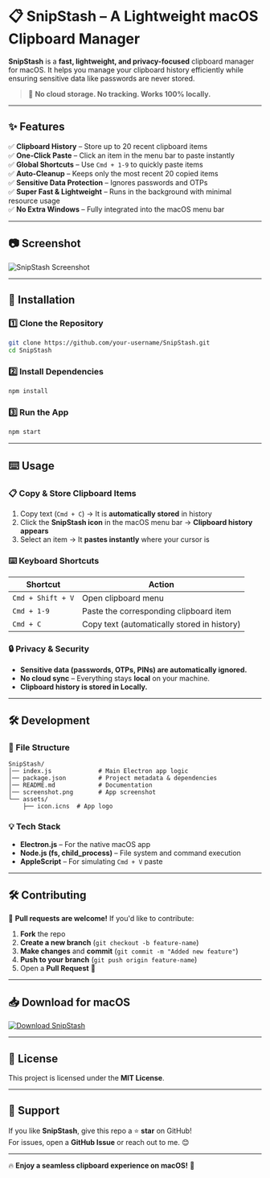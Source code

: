 # 📋 SnipStash – A Lightweight macOS Clipboard Manager  

**SnipStash** is a **fast, lightweight, and privacy-focused** clipboard manager for macOS. It helps you manage your clipboard history efficiently while ensuring sensitive data like passwords are never stored.  

> 🚀 **No cloud storage. No tracking. Works 100% locally.**  

---

## ✨ Features  
✅ **Clipboard History** – Store up to 20 recent clipboard items  
✅ **One-Click Paste** – Click an item in the menu bar to paste instantly  
✅ **Global Shortcuts** – Use `Cmd + 1-9` to quickly paste items  
✅ **Auto-Cleanup** – Keeps only the most recent 20 copied items  
✅ **Sensitive Data Protection** – Ignores passwords and OTPs  
✅ **Super Fast & Lightweight** – Runs in the background with minimal resource usage  
✅ **No Extra Windows** – Fully integrated into the macOS menu bar  

---

## 📷 Screenshot  
![SnipStash Screenshot](screenshot.png)  

---

## 🚀 Installation  
### 1️⃣ Clone the Repository  
```sh  
git clone https://github.com/your-username/SnipStash.git  
cd SnipStash  
```  

### 2️⃣ Install Dependencies  
```sh  
npm install  
```  

### 3️⃣ Run the App  
```sh  
npm start  
```  

---

## ⌨️ Usage  
### 📋 Copy & Store Clipboard Items  
1. Copy text (`Cmd + C`) → It is **automatically stored** in history  
2. Click the **SnipStash icon** in the macOS menu bar → **Clipboard history appears**  
3. Select an item → It **pastes instantly** where your cursor is  

### ⌨️ Keyboard Shortcuts  
| Shortcut | Action |  
|----------|--------|  
| `Cmd + Shift + V` | Open clipboard menu |  
| `Cmd + 1-9` | Paste the corresponding clipboard item |  
| `Cmd + C` | Copy text (automatically stored in history) |  

### 🔒 Privacy & Security  
- **Sensitive data (passwords, OTPs, PINs) are automatically ignored.**  
- **No cloud sync** – Everything stays **local** on your machine.  
- **Clipboard history is stored in Locally.**  

---

## 🛠 Development  
### 📜 File Structure  
```  
SnipStash/  
│── index.js             # Main Electron app logic  
│── package.json         # Project metadata & dependencies  
│── README.md            # Documentation  
│── screenshot.png       # App screenshot  
└── assets/  
    ├── icon.icns  # App logo  
```  

### 💡 Tech Stack  
- **Electron.js** – For the native macOS app  
- **Node.js (fs, child_process)** – File system and command execution  
- **AppleScript** – For simulating `Cmd + V` paste  

---

## 🛠 Contributing  
🚀 **Pull requests are welcome!** If you'd like to contribute:  
1. **Fork** the repo  
2. **Create a new branch** (`git checkout -b feature-name`)  
3. **Make changes** and **commit** (`git commit -m "Added new feature"`)  
4. **Push to your branch** (`git push origin feature-name`)  
5. Open a **Pull Request** 🚀  

---

## 📥 Download for macOS  
[![Download SnipStash](https://img.shields.io/badge/Download-macOS-blue?style=for-the-badge&logo=apple)](https://github.com/sha369/SnipStash/releases/tag/1.0.0)

---

## 📜 License  
This project is licensed under the **MIT License**.  

---

## 🤝 Support  
If you like **SnipStash**, give this repo a ⭐ **star** on GitHub!  
For issues, open a **GitHub Issue** or reach out to me. 😊  

---

🔥 **Enjoy a seamless clipboard experience on macOS!** 🚀  

